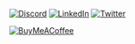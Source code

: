 <!--![](https://github-readme-stats.vercel.app/api?username=MichaelBrauner&theme=nord&hide_border=false&include_all_commits=false&count_private=false)<br/> -->

<!-- ![](https://github-readme-streak-stats.herokuapp.com/?user=MichaelBrauner&theme=nord&hide_border=false)<br/> -->

<!-- ![](https://github-readme-stats.vercel.app/api/top-langs/?username=MichaelBrauner&theme=nord&hide_border=false&include_all_commits=false&count_private=false&layout=compact) -->
<!-- [![](https://visitcount.itsvg.in/api?id=MichaelBrauner&icon=0&color=0)](https://visitcount.itsvg.in) -->

[![Discord](https://img.shields.io/badge/Discord-%237289DA.svg?logo=discord&logoColor=white)](https://discord.gg/https://discord.gg/GgUq5pXG) [![LinkedIn](https://img.shields.io/badge/LinkedIn-%230077B5.svg?logo=linkedin&logoColor=white)](https://linkedin.com/in/michael-brauner) [![Twitter](https://img.shields.io/badge/Twitter-%231DA1F2.svg?logo=Twitter&logoColor=white)](https://twitter.com/michabrauner) 

[![BuyMeACoffee](https://img.shields.io/badge/Buy%20Me%20a%20Coffee-ffdd00?style=for-the-badge&logo=buy-me-a-coffee&logoColor=black)](https://buymeacoffee.com/michaelbrauner) 
